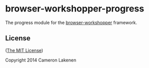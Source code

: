 # browser-workshopper-progress

The progress module for the [browser-workshopper](https://github.com/lakenen/browser-workshopper) framework.

## License

([The MIT License](LICENSE))

Copyright 2014 Cameron Lakenen
